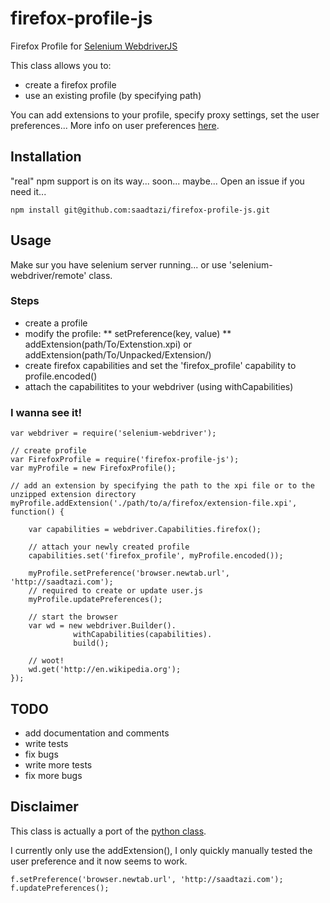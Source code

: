 # firefox-profile-js

Firefox Profile for [Selenium WebdriverJS](https://code.google.com/p/selenium/wiki/WebDriverJs)

This class allows you to:

* create a firefox profile
* use an existing profile (by specifying path)

You can add extensions to your profile, specify proxy settings, set the user preferences... More info on user preferences [here](http://kb.mozillazine.org/User.js_file).

## Installation

"real" npm support is on its way... soon... maybe... Open an issue if you need it...

    npm install git@github.com:saadtazi/firefox-profile-js.git


## Usage

Make sur you have selenium server running... or use 'selenium-webdriver/remote' class.

### Steps

* create a profile
* modify the profile:
** setPreference(key, value)
** addExtension(path/To/Extenstion.xpi) or addExtension(path/To/Unpacked/Extension/)
* create firefox capabilities and set the 'firefox_profile' capability to profile.encoded()
* attach the capabilitites to your webdriver (using withCapabilities)

### I wanna see it!

    var webdriver = require('selenium-webdriver');

    // create profile
    var FirefoxProfile = require('firefox-profile-js');
    var myProfile = new FirefoxProfile();
    
    // add an extension by specifying the path to the xpi file or to the unzipped extension directory
    myProfile.addExtension('./path/to/a/firefox/extension-file.xpi', function() {
    	
        var capabilities = webdriver.Capabilities.firefox();
        
        // attach your newly created profile
        capabilities.set('firefox_profile', myProfile.encoded());
        
        myProfile.setPreference('browser.newtab.url', 'http://saadtazi.com');
        // required to create or update user.js
        myProfile.updatePreferences();
        
        // start the browser
        var wd = new webdriver.Builder().
                  withCapabilities(capabilities).
                  build();
        
        // woot!
        wd.get('http://en.wikipedia.org');
    });


## TODO

* add documentation and comments
* write tests
* fix bugs
* write more tests
* fix more bugs

## Disclaimer

This class is actually a port of the [python class](https://code.google.com/p/selenium/source/browse/py/selenium/webdriver/firefox/firefox_profile.py).

I currently only use the addExtension(), I only quickly manually tested the user preference and it now seems to work.

    f.setPreference('browser.newtab.url', 'http://saadtazi.com');
    f.updatePreferences();
